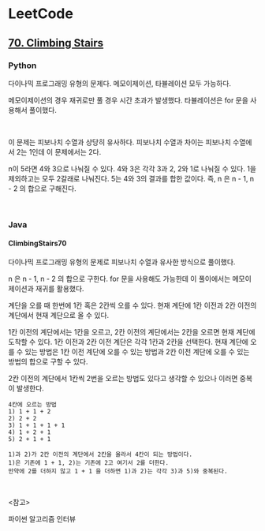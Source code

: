 # LeetCode

## [70. Climbing Stairs](https://leetcode.com/problems/climbing-stairs/)

### Python

다이나믹 프로그래밍 유형의 문제다. 메모이제이션, 타뷸레이션 모두 가능하다.

메모이제이션의 경우 재귀로만 풀 경우 시간 초과가 발생했다. 타뷸레이션은 for 문을 사용해서 풀이했다.

<br>

이 문제는 피보나치 수열과 상당히 유사하다. 피보나치 수열과 차이는 피보나치 수열에서 2는 1인데 이 문제에서는 2다.

n이 5라면 4와 3으로 나눠질 수 있다. 4와 3은 각각 3과 2, 2와 1로 나눠질 수 있다. 1을 제외하고는 모두 2갈래로 나눠진다. 5는 4와 3의 결과를 합한 값이다. 즉, n 은 n - 1, n - 2 의 합으로 구해진다.

<br>

### Java

#### ClimbingStairs70

다이나믹 프로그래밍 유형의 문제로 피보나치 수열과 유사한 방식으로 풀이했다.

n 은 n - 1, n - 2 의 합으로 구한다. for 문을 사용해도 가능한데 이 풀이에서는 메모이제이션과 재귀를 활용했다.

계단을 오를 때 한번에 1칸 혹은 2칸씩 오를 수 있다. 현재 계단에 1칸 이전과 2칸 이전의 계단에서 현재 계단으로 올 수 있다. 

1칸 이전의 계단에서는 1칸을 오르고, 2칸 이전의 계단에서는 2칸을 오르면 현재 계단에 도착할 수 있다. 1칸 이전과 2칸 이전 계단은 각각 1칸과 2칸을 선택한다. 현재 계단에 오를 수 있는 방법은 1칸 이전 계단에 오를 수 있는 방법과 2칸 이전 계단에 오를 수 있는 방법의 합으로 구할 수 있다.

2칸 이전의 계단에서 1칸씩 2번을 오르는 방법도 있다고 생각할 수 있으나 이러면 중복이 발생한다.

```
4칸에 오르는 방법
1) 1 + 1 + 2
2) 2 + 2
3) 1 + 1 + 1 + 1
4) 1 + 2 + 1
5) 2 + 1 + 1

1)과 2)가 2칸 이전의 계단에서 2칸을 올라서 4칸이 되는 방법이다. 
1)은 기존에 1 + 1, 2)는 기존에 2고 여기서 2를 더한다. 
만약에 2를 더하지 않고 1 + 1 을 더하면 1)과 2)는 각각 3)과 5)와 중복된다.
```

<br>

<참고>

파이썬 알고리즘 인터뷰

